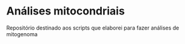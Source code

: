 # Análises mitocondriais
Repositório destinado aos scripts que elaborei para fazer análises de mitogenoma
